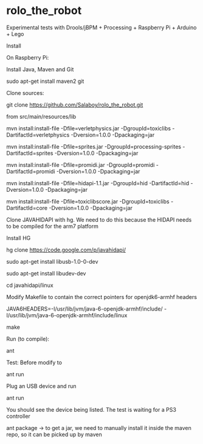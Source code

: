 rolo_the_robot
==============

Experimental tests with Drools/jBPM + Processing + Raspberry Pi + Arduino + Lego

Install

On Raspberry Pi:

Install Java, Maven and Git

sudo apt-get install maven2 git

Clone sources:

git clone https://github.com/Salaboy/rolo_the_robot.git

from src/main/resources/lib

mvn install:install-file  -Dfile=verletphysics.jar -DgroupId=toxiclibs -DartifactId=verletphysics -Dversion=1.0.0 -Dpackaging=jar

mvn install:install-file  -Dfile=sprites.jar -DgroupId=processing-sprites -DartifactId=sprites -Dversion=1.0.0 -Dpackaging=jar

mvn install:install-file  -Dfile=promidi.jar -DgroupId=promidi -DartifactId=promidi -Dversion=1.0.0 -Dpackaging=jar

mvn install:install-file  -Dfile=hidapi-1.1.jar   -DgroupId=hid -DartifactId=hid -Dversion=1.0.0 -Dpackaging=jar

mvn install:install-file  -Dfile=toxiclibscore.jar -DgroupId=toxiclibs -DartifactId=core -Dversion=1.0.0 -Dpackaging=jar

Clone JAVAHIDAPI with hg. We need to do this because the HIDAPI needs to be compiled for the arm7 platform

Install HG

hg clone https://code.google.com/p/javahidapi/

sudo apt-get install libusb-1.0-0-dev

sudo apt-get install libudev-dev

cd javahidapi/linux

Modify Makefile to contain the correct pointers for openjdk6-armhf headers

JAVA6HEADERS=-I/usr/lib/jvm/java-6-openjdk-armhf/include/ -I/usr/lib/jvm/java-6-openjdk-armhf/include/linux

make

Run (to compile):

ant 

Test: 
Before modify   <jvmarg value="-Djava.library.path=${basedir}/linux"/> to   <jvmarg value="-Djava.library.path=${basedir}/mac"/>

ant run

Plug an USB device and run

ant run

You should see the device being listed. The test is waiting for a PS3 controller

ant package -> to get a jar, we need to manually install it inside the maven repo, so it can be picked up by maven
